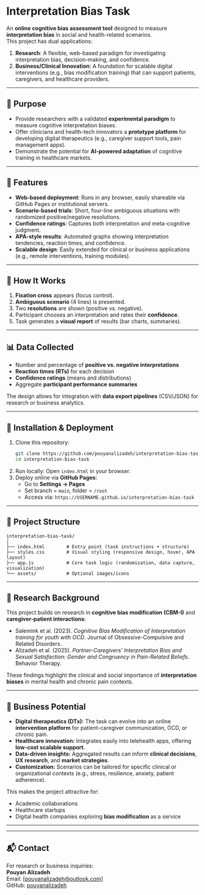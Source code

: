 # Interpretation Bias Task

An **online cognitive bias assessment tool** designed to measure **interpretation bias** in social and health-related scenarios.  
This project has dual applications:  
1. **Research**: A flexible, web-based paradigm for investigating interpretation bias, decision-making, and confidence.  
2. **Business/Clinical Innovation**: A foundation for scalable digital interventions (e.g., bias modification training) that can support patients, caregivers, and healthcare providers.

---

## 🎯 Purpose

- Provide researchers with a validated **experimental paradigm** to measure cognitive interpretation biases.  
- Offer clinicians and health-tech innovators a **prototype platform** for developing digital therapeutics (e.g., caregiver support tools, pain management apps).  
- Demonstrate the potential for **AI-powered adaptation** of cognitive training in healthcare markets.  

---

## 🚀 Features

- **Web-based deployment**: Runs in any browser, easily shareable via GitHub Pages or institutional servers.  
- **Scenario-based trials**: Short, four-line ambiguous situations with randomized positive/negative resolutions.  
- **Confidence ratings**: Captures both interpretation and meta-cognitive judgment.  
- **APA-style results**: Automated graphs showing interpretation tendencies, reaction times, and confidence.  
- **Scalable design**: Easily extended for clinical or business applications (e.g., remote interventions, training modules).  

---

## 🧪 How It Works

1. **Fixation cross** appears (focus control).  
2. **Ambiguous scenario** (4 lines) is presented.  
3. Two **resolutions** are shown (positive vs. negative).  
4. Participant chooses an interpretation and rates their **confidence**.  
5. Task generates a **visual report** of results (bar charts, summaries).  

---

## 📊 Data Collected

- Number and percentage of **positive vs. negative interpretations**  
- **Reaction times (RTs)** for each decision  
- **Confidence ratings** (means and distributions)  
- Aggregate **participant performance summaries**  

The design allows for integration with **data export pipelines** (CSV/JSON) for research or business analytics.  

---

## 🔧 Installation & Deployment

1. Clone this repository:
   ```bash
   git clone https://github.com/pouyanalizadeh/interpretation-bias-task.git
   cd interpretation-bias-task
   ```
2. Run locally: Open `index.html` in your browser.  
3. Deploy online via **GitHub Pages**:
   - Go to **Settings → Pages**  
   - Set branch = `main`, folder = `/root`  
   - Access via: `https://USERNAME.github.io/interpretation-bias-task`  

---

## 📂 Project Structure

```
interpretation-bias-task/
│
├── index.html        # Entry point (task instructions + structure)
├── styles.css        # Visual styling (responsive design, hover, APA layout)
├── app.js            # Core task logic (randomization, data capture, visualization)
└── assets/           # Optional images/icons
```

---

## 📖 Research Background

This project builds on research in **cognitive bias modification (CBM-I)** and **caregiver-patient interactions**:

- Salemink et al. (2023). *Cognitive Bias Modification of Interpretation training for youth with OCD*. Journal of Obsessive-Compulsive and Related Disorders.  
- Alizadeh et al. (2025). *Partner-Caregivers’ Interpretation Bias and Sexual Satisfaction: Gender and Congruency in Pain-Related Beliefs*. Behavior Therapy.  

These findings highlight the clinical and social importance of **interpretation biases** in mental health and chronic pain contexts.  

---

## 💼 Business Potential

- **Digital therapeutics (DTx):** The task can evolve into an online **intervention platform** for patient-caregiver communication, OCD, or chronic pain.  
- **Healthcare innovation:** Integrates easily into telehealth apps, offering **low-cost scalable support**.  
- **Data-driven insights:** Aggregated results can inform **clinical decisions**, **UX research**, and **market strategies**.  
- **Customization:** Scenarios can be tailored for specific clinical or organizational contexts (e.g., stress, resilience, anxiety, patient adherence).  

This makes the project attractive for:  
- Academic collaborations  
- Healthcare startups  
- Digital health companies exploring **bias modification** as a service  

---


---

## 📬 Contact

For research or business inquiries:  
**Pouyan Alizadeh**  
Email: [pouyanalizadeh@outlook.com]  
GitHub: [pouyanalizadeh](https://github.com/pouyanalizadeh)  

